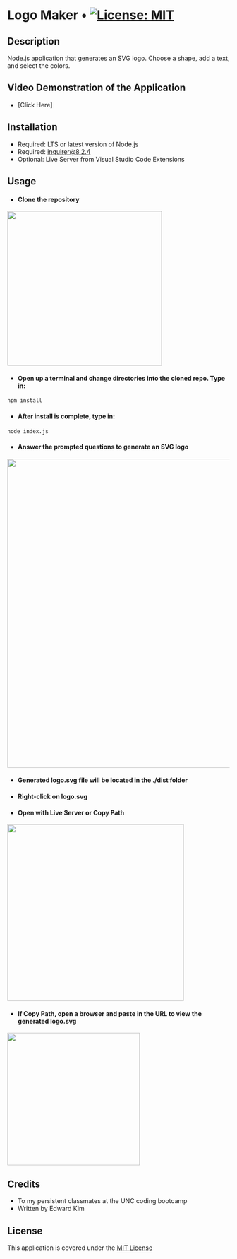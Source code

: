 # Logo Maker • [![License: MIT](https://img.shields.io/badge/License-MIT-yellow.svg)](https://opensource.org/licenses/MIT)

## Description
Node.js application that generates an SVG logo. Choose a shape, add a text, and select the colors.

## Video Demonstration of the Application
* [Click Here]

## Installation
* Required: LTS or latest version of Node.js
* Required: inquirer@8.2.4
* Optional: Live Server from Visual Studio Code Extensions

## Usage
* #### Clone the repository

<img width="350px" src="https://user-images.githubusercontent.com/88423414/259619451-1a0e3dea-93d1-406d-a88b-2ad198848181.png" />

* #### Open up a terminal and change directories into the cloned repo. Type in:
```
npm install
```

* #### After install is complete, type in:
```
node index.js
```

* #### Answer the prompted questions to generate an SVG logo

<img width="700px" src="https://user-images.githubusercontent.com/88423414/259621458-b7829257-9c55-4c41-8028-41b5415d404b.png" />

* #### Generated logo.svg file will be located in the ./dist folder
* #### Right-click on logo.svg
* #### Open with Live Server or Copy Path

<img width="400px" src="https://user-images.githubusercontent.com/88423414/259627648-eca041b0-31d8-4722-8971-8bedbf69d48f.png" />

* #### If Copy Path, open a browser and paste in the URL to view the generated logo.svg

<img width="300px" src="https://user-images.githubusercontent.com/88423414/259624330-8c538618-9558-409c-880b-4c201a380582.png">

## Credits
* To my persistent classmates at the UNC coding bootcamp
* Written by Edward Kim

## License
This application is covered under the [MIT License](./LICENSE)
